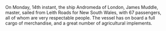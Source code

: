   On Monday, 14th instant, the ship Andromeda of London, James Muddle, master, sailed from Leith Roads for New South Wales, with 67 passengers, all of whom are very respectable people. The vessel has on board a full cargo of merchandise, and a great number of agricultural implements.  